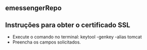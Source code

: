 ## emessengerRepo

## Instruções para obter o certificado SSL 
- Execute o comando no terminal: keytool -genkey -alias tomcat
- Preencha os campos solicitados.